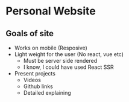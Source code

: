# Personal Website


## Goals of site
* Works on mobile (Resposive)
* Light weight for the user (No react, vue etc)
  * Must be server side rendered
  * I know, I could have used React SSR 
* Present projects
  * Videos
  * Github links
  * Detailed explaining
